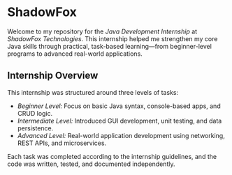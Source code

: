 # ShadowFox

Welcome to my repository for the *Java Development Internship* at *ShadowFox Technologies*. This internship helped me strengthen my core Java skills through practical, task-based learning—from beginner-level programs to advanced real-world applications.

## Internship Overview

This internship was structured around three levels of tasks:

- *Beginner Level:* Focus on basic Java syntax, console-based apps, and CRUD logic.
- *Intermediate Level:* Introduced GUI development, unit testing, and data persistence.
- *Advanced Level:* Real-world application development using networking, REST APIs, and microservices.

Each task was completed according to the internship guidelines, and the code was written, tested, and documented independently.

